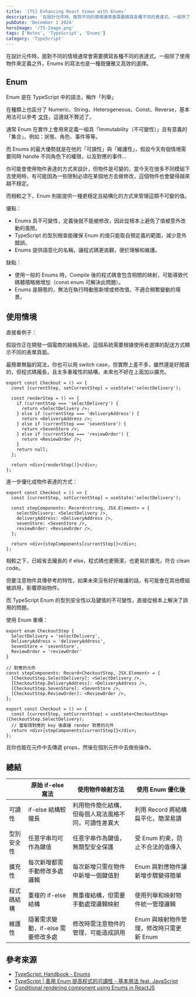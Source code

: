 ```yaml
---
title: '[TS] Enhancing React Views with Enums'
description: '在設計元件時，面對不同的情境通常會需要撰寫各種不同的表達式。一般除了使用物件來定義之外，Enums 的寫法也是一種既優雅又高效的選擇。'
pubDate: 'December 1 2024'
heroImage: '/TS-Image.png'
tags: ['Notes', 'TypeScript', 'Enums']
category: 'TypeScript'
---
```


在設計元件時，面對不同的情境通常會需要撰寫各種不同的表達式。一般除了使用物件來定義之外，Enums 的寫法也是一種既優雅又高效的選擇。

## Enum

Enum 是在 TypeScript 中的語法，稱作「列舉」

在種類上也區分了 Numeric、String、Heterogeneous、Const、Reverse，基本用法可以參考 [文件](https://www.typescriptlang.org/docs/handbook/enums.html)，這邊就不贅述了。 

通常 Enum 在實作上會用來定義一組具「Immutability（不可變性）」且有意義的「集合」，例如：狀態、角色、事件等等。

而 Enums 的最大優勢就是在他的「可讀性」與「維護性」，假設今天有個情境需要同時 handle 不同角色下的權限，以及對應的事件...

你可能會使用物件表達的方式來設計，但物件是可變的，當今天在很多不同模組下去使用時，有可能因為一些限制必須在某個地方去做修改，這個物件也會變得越來越不穩定。

而相較之下，Enum 則能提供一種更穩定且結構化的方式來管理這類不可變的值。

優點：
* Enums 具不可變性，定義後就不能被修改，因此從根本上避免了值被意外改動的風險。
* TypeScript 的型別檢查能確保 Enum 的值只能取自預定義的範圍，減少意外錯誤。
* Enums 提供語意化的名稱，讓程式碼更直觀，便於理解和維護。

缺點：
* 使用一般的 Enums 時，Compile 後的程式碼會包含相關的映射，可能導致代碼體積略微增加（const enum 可解決此問題）。
* Enums 是靜態的，無法在執行時動態新增或修改值，不適合頻繁變動的場景。

## 使用情境

直接看例子：

假設你正在開發一個電商的結帳系統，這個系統需要根據使用者選擇的配送方式顯示不同的表單頁面。

最簡單無腦的寫法，你也可以用 switch case，但實際上差不多，雖然還是好閱讀的，但程式碼攏長，且太多重複性的結構，未來也不好在上面加以擴充。

```ts=
export const Checkout = () => {
  const [currentStep, setCurrentStep] = useState('selectDelivery');

  const renderStep = () => {
    if (currentStep === 'selectDelivery') {
      return <SelectDelivery />;
    } else if (currentStep === 'deliveryAddress') {
      return <DeliveryAddress />;
    } else if (currentStep === 'sevenStore') {
      return <SevenStore />;
    } else if (currentStep === 'reviewOrder') {
      return <ReviewOrder />;
    }
    return null;
  };

  return <div>{renderStep()}</div>;
};
```

進一步優化成物件表達的方式：

```ts=
export const Checkout = () => {
  const [currentStep, setCurrentStep] = useState('selectDelivery');

  const stepComponents: Record<string, JSX.Element> = {
    selectDelivery: <SelectDelivery />,
    deliveryAddress: <DeliveryAddress />,
    sevenStore: <SevenStore />,
    reviewOrder: <ReviewOrder />,
  };

  return <div>{stepComponents[currentStep]}</div>;
};
```

相較之下，已經省去攏長的 if else，程式碼也更簡潔，也更易於擴充，符合 clean code。

但要注意物件具傳參考的特性，如果未來沒有好好維護的話，有可能會在其他模組被誤用，影響原始物件。

而 TypeScript Enum 的型別安全性以及鍵值的不可變性，直接從根本上解決了誤用的問題。

使用 Enum 重構：

```ts=
export enum CheckoutStep {
  SelectDelivery = 'selectDelivery',
  DeliveryAddress = 'deliveryAddress',
  SevenStore = 'sevenStore',
  ReviewOrder = 'reviewOrder'
}

// 對應的元件
const stepComponents: Record<CheckoutStep, JSX.Element> = {
  [CheckoutStep.SelectDelivery]: <SelectDelivery />,
  [CheckoutStep.DeliveryAddress]: <DeliveryAddress />,
  [CheckoutStep.SevenStore]: <SevenStore />,
  [CheckoutStep.ReviewOrder]: <ReviewOrder />,
};

export const Checkout = () => {
  const [currentStep, setCurrentStep] = useState<CheckoutStep>(CheckoutStep.SelectDelivery);
  // 當取得對應的 key 後直接 render 對應的元件
  return <div>{stepComponents[currentStep]}</div>;
};
```

且你也能在元件中去傳遞 props，然後在個別元件中去做些操作。

## 總結

|   | 原始 if-else 寫法                      | 使用物件映射方法                                | 使用 Enum 優化後                  |
|----------|--------------------------------------|--------------------------------------------|-------------------------------------------|
| 可讀性   | if-else 結構較攏長                    | 利用物件簡化結構，但每個人寫法風格不同，可讀性差異大      | 利用 Record 將結構扁平化，簡潔易讀        |
| 型別安全性 | 任意字串均可作為鍵值                  | 任意字串作為鍵值，無類型安全保護            | 受 Enum 約束，防止不合法的值傳入            |
| 擴充性 | 每次新增都需手動修改多處邏輯          | 每次新增只需在物件中新增一個鍵值對          | Enum 與對應物件讓新增步驟變得簡單           |
| 程式碼結構 | 重複的 if-else 結構                  | 無重複結構，但需要手動處理邏輯映射           | 使用列舉和映射物件統一管理邏輯              |
| 維護性   | 隨著需求變動，if-else 需要修改多處     | 修改時需注意物件的管理，可能造成誤用         | Enum 與映射物件管理，修改時只需更新 Enum   |

## 參考來源

* [TypeScript: Handbook - Enums](https://www.typescriptlang.org/docs/handbook/enums.html)
* [TypeScript | 善用 Enum 提高程式的可讀性 - 基本用法 feat. JavaScript](https://medium.com/enjoy-life-enjoy-coding/typescript-%E5%96%84%E7%94%A8-enum-%E6%8F%90%E9%AB%98%E7%A8%8B%E5%BC%8F%E7%9A%84%E5%8F%AF%E8%AE%80%E6%80%A7-%E5%9F%BA%E6%9C%AC%E7%94%A8%E6%B3%95-feat-javascript-b20d6bbbfe00)
* [Conditional rendering component using Enums in ReactJS](https://www.geeksforgeeks.org/conditional-rendering-component-using-enums-in-reactjs/)